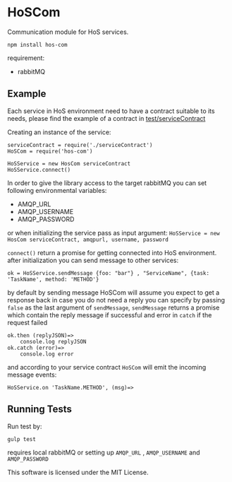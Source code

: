 # HoSCom

Communication module for HoS services.

`npm install hos-com`

requirement:
- rabbitMQ

## Example

Each service in HoS environment need to have a contract suitable to its needs, please find the example of a contract in [test/serviceContract](https://github.com/HoS0/HoSCom/blob/master/test/serviceContract.coffee)

Creating an instance of the service:

``` coffee-script
serviceContract = require('./serviceContract')
HoSCom = require('hos-com')

HoSService = new HosCom serviceContract
HoSService.connect()
```

In order to give the library access to the target rabbitMQ you can set following environmental variables:

- AMQP_URL
- AMQP_USERNAME
- AMQP_PASSWORD

or when initializing the service pass as input argument: `HoSService = new HosCom serviceContract, amqpurl, username, password`

`connect()` return a promise for getting connected into HoS environment. after initialization you can send message to other services:

``` coffee-script
ok = HoSService.sendMessage {foo: "bar"} , "ServiceName", {task: 'TaskName', method: 'METHOD'}
```

by default by sending message HoSCom will assume you expect to get a response back in case you do not need a reply you can specify by passing `false` as the last argument of `sendMessage`, `sendMessage` returns a promise which contain the reply message if successful and error in `catch` if the request failed

``` coffee-script
ok.then (replyJSON)=>
    console.log replyJSON
ok.catch (error)=>
    console.log error
```

and according to your service contract `HoSCom` will emit the incoming message events:

``` coffee-script
HoSService.on 'TaskName.METHOD', (msg)=>
```

## Running Tests

Run test by:

`gulp test`

requires local rabbitMQ or setting up `AMQP_URL` , `AMQP_USERNAME` and `AMQP_PASSWORD`


This software is licensed under the MIT License.
